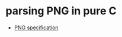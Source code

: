 # parsing PNG in pure C

- [PNG specification](http://www.libpng.org/pub/png/spec/1.2/PNG-Contents.html)
